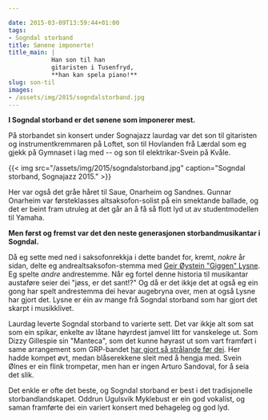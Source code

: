 ```yaml
---

date: 2015-03-09T13:59:44+01:00
tags:
- Sogndal storband
title: Sønene imponerte!
title_main: |
            Han son til han  
            gitaristen i Tusenfryd,  
            **han kan spela piano!**
slug: son-til
images:
- /assets/img/2015/sogndalstorband.jpg
---
```


**I Sogndal storband er det sønene som imponerer mest.**

På storbandet sin konsert under Sognajazz laurdag var det son til gitaristen og instrumentkremmaren på Loftet, son til Hovlanden frå Lærdal som eg gjekk på Gymnaset i lag med -- og son til elektrikar-Svein på Kvåle. 

<!--more-->

{{< img src="/assets/img/2015/sogndalstorband.jpg" caption="Sogndal storband, Sognajazz 2015." >}}

Her var også det gråe håret til Saue, Onarheim og Sandnes. Gunnar Onarheim var førsteklasses altsaksofon-solist på ein smektande ballade, og det er beint fram utruleg at det går an å få så flott lyd ut av studentmodellen til Yamaha. 

**Men først og fremst var det den neste generasjonen storbandmusikantar i Sogndal.** 

Då eg sette med ned i saksofonrekkja i dette bandet for, kremt, _nokre_ år sidan, delte eg andrealtsaksofon-stemma med [Geir Øystein "Giggen" Lysne](http://no.wikipedia.org/wiki/Geir_Lysne). Eg spelte *andre* andrestemme. Når eg fortel denne historia til musikantar austaføre seier dei "jøss, er det sant!?" Og då er det ikkje det at også eg ein gong har spelt andrestemma dei hevar augebryna over, men at også Lysne har gjort det. Lysne er éin av mange frå Sogndal storband som har gjort det skarpt i musikklivet.

Laurdag leverte Sogndal storband to varierte sett. Det var ikkje alt som sat som ein spikar, enkelte av låtane høyrdest jamvel litt for vanskelege ut. Som Dizzy Gillespie sin "Manteca", som det kunne høyrast ut som vart framført i same arrangement som GRP-bandet [har gjort så strålande før dei](https://www.youtube.com/watch?v=koAHmimCPUY). Her hadde kompet øvt, medan blåserekkene sleit med å hengja med. Svein Ølnes er ein flink trompetar, men han er ingen Arturo Sandoval, for å seia det slik. 

Det enkle er ofte det beste, og Sogndal storband er best i det tradisjonelle storbandlandskapet. Oddrun Ugulsvik Myklebust er ein god vokalist, og saman framførte dei ein variert konsert med behageleg og god lyd. 


